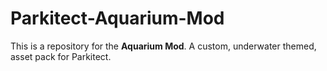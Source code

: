 # Parkitect-Aquarium-Mod
This is a repository for the **Aquarium Mod**. 
A custom, underwater themed, asset pack for Parkitect.
